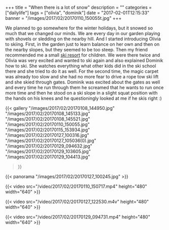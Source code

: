 +++
title = "When there is a lot of snow"
description = ""
categories = ["dailylife"]
tags = ["olivia", "dominik"]
date = "2017-02-01T12:15:33"
banner = "/images/2017/02/20170110_150055t.jpg"
+++

We planned to go somewhere for the winter holidays, but it snowed so much that we changed
our minds. We are every day in our garden playing with shovels or sledding on the nearby hill.
And I started introducing Olivia to skiing. First, in the garden just to learn balance on her
own and then on the nearby slopes, but they seemed to be too steep. Then my friend recommended
me a small <a title="Hirschberglifte" href="http://hirschberglifte.de/">ski resort</a> for children. We were there twice and Olivia was very excited and wanted
to ski again and also explained Dominik how to ski. She watches everything what other kids did
in the ski school there and she tried to do it as well. For the second time, the magic carpet
was already too slow and she had no more fear to drive a rope tow ski lift and she skied through gates.
Dominik was excited about the gates as well and every time he run through them he screamed that he wants
to run once more time and then he stood on a ski slope in a slight squat position with the hands
on his knees and he questioningly looked at me if he skis right :)

{{< gallery
    "/images/2017/02/20170108_144950.jpg"
    "/images/2017/02/20170108_145133.jpg"
    "/images/2017/02/20170108_145521.jpg"
    "/images/2017/02/20170110_150055.jpg"
    "/images/2017/02/20170115_153934.jpg"
    "/images/2017/02/20170127_100316.jpg"
    "/images/2017/02/20170127_105036(0).jpg"
    "/images/2017/02/20170129_094632.jpg"
    "/images/2017/02/20170129_103605.jpg"
    "/images/2017/02/20170129_104413.jpg"
>}}

{{< panorama "/images/2017/02/20170127_100245.jpg"  >}}

{{< video src="/video/2017/02/20170110_150717.mp4" height="480" width="640" >}}


{{< video src="/video/2017/02/20170127_122530.m4v" height="480" width="640" >}}


{{< video src="/video/2017/02/20170129_094731.mp4" height="480" width="640" >}}
